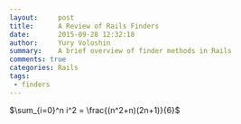 ```yaml
---
layout:     post
title:      A Review of Rails Finders
date:       2015-09-28 12:32:18
author:     Yury Voloshin
summary:    A brief overview of finder methods in Rails
comments: true
categories: Rails
tags:
 - finders
---
```

$\sum_{i=0}^n i^2 = \frac{(n^2+n)(2n+1)}{6}$

